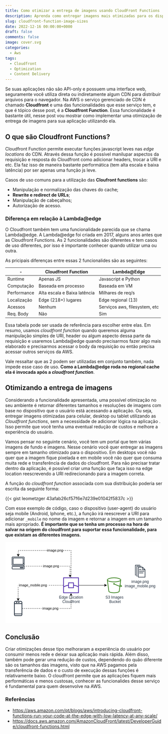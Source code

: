 ```yaml
---
title: Como otimizar a entrega de imagens usando CloudFront Functions
description: Aprenda como entregar imagens mais otimizadas para os dispositivos do usuário utilizando CloudFront Functions
slug: cloudfront-function-image-sizes
date: 2022-12-16 00:00:00+0000
draft: false
comments: false
image: cover.svg
categories:
  - Aws
tags:
  - Cloudfront
  - Optimization
  - Content Delivery
---
```


Se suas aplicações não são API-only e possuem uma interface web, seguramente você utiliza direta ou indiretamente algum CDN para distribuir arquivos para o navegador. Na AWS o serviço gerenciado de CDN é chamado **Cloudfront** e uma das funcionalidades que esse serviço tem, e que é tópico desse post, é a **Cloudfront Function**. Essa funcionalidade é bastante útil, nesse post vou mostrar como implementar uma otimização de entrega de imagens para sua aplicação utilizando ela.

## O que são Cloudfront Functions?

Cloudfront Function permite executar funções javascript leves nas _edge locations_ do CDN. Através dessa função é possível manilupar aspectos da requisição e resposta do Cloudfront como adicionar headers, trocar a URI e etc. Ela faz isso de maneira bastante performática (tem alta escala e baixa latência) por ser apenas uma função js leve.

Casos de uso comuns para a utilização das **Cloufront functions** são:

- Manipulação e normalização das chaves do cache;
- **Rewrite e redirect de URLs**;
- Manipulação de cabeçalhos;
- Autorização de acesso.

### Diferença em relação à Lambda@edge

O Cloudfront também tem uma funcionalidade parecida que se chama Lambda@edge. A Lambda@edge foi criada em 2017, alguns anos antes que as Cloudfront Functions. As 2 funcionalidades são diferentes e tem casos de uso diferentes, por isso é importante conhecer quando utilizar uma ou outra.

As pricipais diferenças entre essas 2 funcionalides são as seguintes:

| -           | Cloudfront Function          | Lambda@Edge                   |
| ----------- | ---------------------------- | ----------------------------- |
| Runtime     | Apenas JS                    | Javascript e Python           |
| Computação  | Baseada em processo          | Baseada em VM                 |
| Performance | Alta escala e Baixa latência | Milhares de req/s             |
| Localização | Edge (218+) lugares          | Edge regional (13)            |
| Acessos     | Nenhum                       | Serviços aws, filesystem, etc |
| Req. Body   | Não                          | Sim                           |

Essa tabela pode ser usada de referência para escolher entre elas. Em resumo, usamos _cloudfront function_ quando queremos alguma manipulação simples de URI, header ou algum aspecto dessa parte da requisição e usaremos Lambda@edge quando precisarmos fazer algo mais elaborado e precisarmos acessar o body da requisição ou então precisa acessar outros serviços da AWS.

Vale ressaltar que as 2 podem ser utilizadas em conjunto também, nada impede esse caso de uso. **Como a Lambda@edge roda no regional cache ela é invocada após a _cloudfront function_**.

## Otimizando a entrega de imagens

Considerando a funcionalidade apresentada, uma possível otimização no seu ambiente é retornar diferentes tamanhos e resoluções de imagens com base no dispositivo que o usuário está acessando a aplicação. Ou seja, entregar imagens otimizadas para celular, desktop ou tablet utilizando as _Cloudfront functions_, sem a necessidade de adicionar lógica na aplicação . Isso permite que você tenha uma eventual redução de custos e melhore a experiência do usuário.

Vamos pensar no seguinte cenário, você tem um portal que tem várias imagens de fundo e imagens. Nesse cenário você quer entregar as imagens sempre em tamanho otimizado para o dispositivo. Em desktops você não quer que a imagem fique pixelada e em mobile você não quer que consuma muita rede e transferência de dados do cloudfront. Para não precisar tratar dentro da aplicação, é possível criar uma função que faça isso na edge location reescrevendo a URI redirecionando para a imagem correta.

A função do _cloudfront function_ associada com sua distribuição poderia ser escrita da seguinte forma:

{{< gist leometzger 43afab26cf57f6e7d239e01042f5837c >}}

Com esse exemplo de código, caso o dispositivo (user-agent) do usuário seja mobile (Android, Iphone, etc.), a função irá reescrever a URI para adicionar `_mobile` no nome da imagem e retornar a imagem em um tamanho mais apropriado. **É importante que se tenha um processo na hora de salvar na origem do cloudfront para suportar essa funcionalidade, para que existam as diferentes imagens.**

![Comportamento utilizando a CF Function](example-function.png "Exemplo visual gerado")

## Conclusão

Criar otimizações desse tipo melhoraram a experiência do usuário por consumir menos rede e deixar sua aplicação mais rápida. Além disso, também pode gerar uma redução de custos, dependendo do quão diferente são os tamanhos das imagens, visto que na AWS pagamos pela transferência de dados e o custo de execução dessas funções é relativamente baixo. O cloudfront permite que as aplicações fiquem mais performáticas e menos custosas, conhecer as funcionalides desse serviço é fundamental para quem desenvolve na AWS.

### Referências

- https://aws.amazon.com/pt/blogs/aws/introducing-cloudfront-functions-run-your-code-at-the-edge-with-low-latency-at-any-scale/
- https://docs.aws.amazon.com/AmazonCloudFront/latest/DeveloperGuide/cloudfront-functions.html
